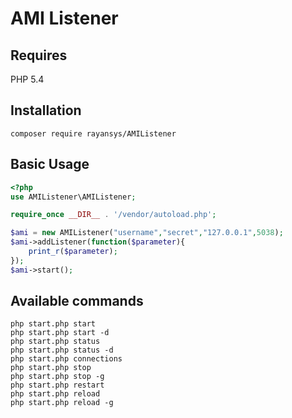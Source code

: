 # AMI Listener

## Requires 
PHP 5.4

## Installation

```
composer require rayansys/AMIListener
```

## Basic Usage

```php
<?php
use AMIListener\AMIListener;

require_once __DIR__ . '/vendor/autoload.php';

$ami = new AMIListener("username","secret","127.0.0.1",5038);
$ami->addListener(function($parameter){
    print_r($parameter);
});
$ami->start();
```

## Available commands
```php start.php start  ```  
```php start.php start -d  ```  
```php start.php status  ```  
```php start.php status -d  ```  
```php start.php connections```  
```php start.php stop  ```  
```php start.php stop -g  ```  
```php start.php restart  ```  
```php start.php reload  ```  
```php start.php reload -g  ```